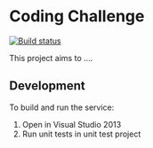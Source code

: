 Coding Challenge
================

[![Build status](https://ci.appveyor.com/api/projects/status/my5cihqq8lwhnpio?svg=true)](https://ci.appveyor.com/project/chrismcbride76/codingchallenge)

This project aims to ....

Development
------------

To build and run the service:

1. Open in Visual Studio 2013
2. Run unit tests in unit test project